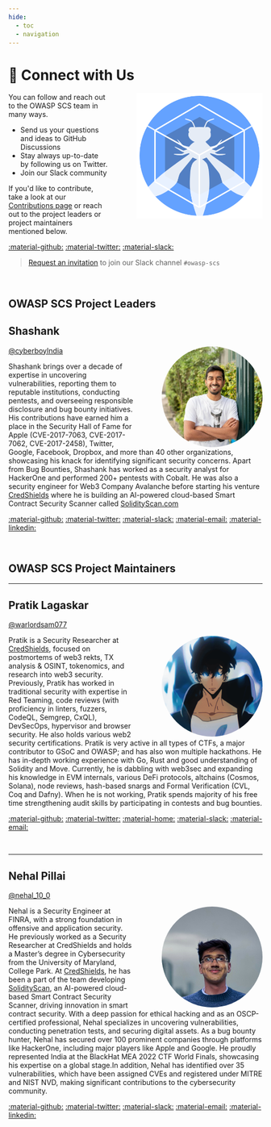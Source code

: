 ```yaml
---
hide:
  - toc
  - navigation
---
```


# &#128172; Connect with Us

<img src="../assets/logo_circle.png" width="250px" style="margin-left: 4em; margin-top: 0em;" align="right">

You can follow and reach out to the OWASP SCS team in many ways.

- Send us your questions and ideas to GitHub Discussions
- Stay always up-to-date by following us on Twitter.
- Join our Slack community

If you'd like to contribute, take a look at our [Contributions page](contributing.md) or reach out to the project leaders or project maintainers mentioned below.

[:material-github:](https://github.com/OWASP/owasp-scs/discussions)
[:material-twitter:](https://x.com/scs_owasp)
[:material-slack:](https://owasp.slack.com/archives/C07MNDE6TPZ)

> [Request an invitation](https://owasp.slack.com/archives/C07MNDE6TPZ) to join our Slack channel `#owasp-scs`

<br>

## OWASP SCS Project Leaders

## Shashank
[@cyberboyIndia](https://x.com/cyberboyIndia)
<a href="https://credshields.com/#about_sec">
    <img src="../assets/shashank.jpg" 
         width="200px" 
         style="border-radius: 50%; margin-left: 4em; cursor: pointer;" 
         align="right" 
         title="Shashank-Credshields">
</a>

Shashank brings over a decade of expertise in uncovering vulnerabilities, reporting them to reputable institutions, conducting pentests, and overseeing responsible disclosure and bug bounty initiatives. His contributions have earned him a place in the Security Hall of Fame for Apple (CVE-2017-7063, CVE-2017-7062, CVE-2017-2458), Twitter, Google, Facebook, Dropbox, and more than 40 other organizations, showcasing his knack for identifying significant security concerns.
Apart from Bug Bounties, Shashank has worked as a security analyst for HackerOne and performed 200+ pentests with Cobalt. He was also a security engineer for Web3 Company Avalanche before starting his venture [CredShields](https://credshields.com) where he is building an AI-powered cloud-based Smart Contract Security Scanner called [SolidityScan.com](https://solidityscan.com)

[:material-github:](https://github.com/shashank-in)
[:material-twitter:](https://twitter.com/cyberboyIndia)
[:material-slack:](https://owasp.slack.com/team/U07DDRG0ANM)
[:material-email:](mailto:shashank@credshields.com)
[:material-linkedin:](https://linkedin.com/in/shashank-in)

<br>

## OWASP SCS Project Maintainers

---
## Pratik Lagaskar
[@warlordsam077](https://www.linkedin.com/in/pratik-lagaskar/)

<a href="https://warlordsam07.github.io">
    <img src="../assets/pratik.gif" 
         width="200px" 
         style="border-radius: 50%; margin-left: 4em; cursor: pointer;" 
         align="right" 
         title="Pratik's Placeholder Image">
</a>

Pratik is a Security Researcher at [CredShields](https://credshields.com), focused on postmortems of web3 rekts, TX analysis & OSINT, tokenomics, and research into web3 security. Previously, Pratik has worked in traditional security with expertise in Red Teaming, code reviews (with proficiency in linters, fuzzers, CodeQL, Semgrep, CxQL), DevSecOps, hypervisor and browser security. He also holds various web2 security certifications. Pratik is very active in all types of CTFs, a major contributor to GSoC and OWASP; and has also won multiple hackathons. He has in-depth working experience with Go, Rust and good understanding of Solidity and Move. Currently, he is dabbling with web3sec and expanding his knowledge in EVM internals, various DeFi protocols, altchains (Cosmos, Solana), node reviews, hash-based snargs and Formal Verification (CVL, Coq and Dafny). When he is not working, Pratik spends majority of his free time strengthening audit skills by participating in contests and bug bounties. 

[:material-github:](https://github.com/WarlordSam07/)
[:material-twitter:](https://x.com/warlordsam077)
[:material-home:](https://pratiklagaskar.com)
[:material-slack:](https://owasp.slack.com/team/U05LH9JSBM1)
[:material-email:](mailto:pratik.lagaskar@owasp.org)



<br>

---


## Nehal Pillai
[@nehal_10_0](https://x.com/nehal_10_0)

<img src="../assets/nehal.jpg" width="200px" style="border-radius: 50%; margin-left: 4em;" align="right">

Nehal is a Security Engineer at FINRA, with a strong foundation in offensive and application security. He previously worked as a Security Researcher at CredShields and holds a Master’s degree in Cybersecurity from the University of Maryland, College Park. At [CredShields](https://credshields.com), he has been a part of the team developing [SolidityScan](https://solidityscan.com), an AI-powered cloud-based Smart Contract Security Scanner, driving innovation in smart contract security. With a deep passion for ethical hacking and as an OSCP-certified professional, Nehal specializes in uncovering vulnerabilities, conducting penetration tests, and securing digital assets. As a bug bounty hunter, Nehal has secured over 100 prominent companies through platforms like HackerOne, including major players like Apple and Google. He proudly represented India at the BlackHat MEA 2022 CTF World Finals, showcasing his expertise on a global stage.In addition, Nehal has identified over 35 vulnerabilities, which have been assigned CVEs and registered under MITRE and NIST NVD, making significant contributions to the cybersecurity community.

[:material-github:](https://github.com/nehalr777)
[:material-twitter:](https://x.com/nehal_10_0)
[:material-slack:](https://owasp.slack.com/team/U07PD9KBPAL)
[:material-email:](nehalrajesh10@gmail.com)
[:material-linkedin:](https://www.linkedin.com/in/nehal-pillai/)

<br>

